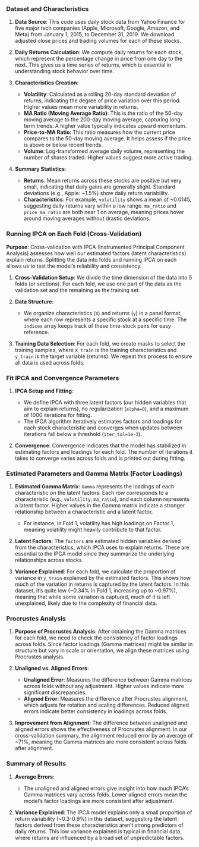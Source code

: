 ### Dataset and Characteristics

1. **Data Source**: This code uses daily stock data from Yahoo Finance for five major tech companies (Apple, Microsoft, Google, Amazon, and Meta) from January 1, 2015, to December 31, 2019. We download adjusted close prices and trading volumes for each of these stocks.

2. **Daily Returns Calculation**: We compute daily returns for each stock, which represent the percentage change in price from one day to the next. This gives us a time series of returns, which is essential in understanding stock behavior over time.

3. **Characteristics Creation**:
   - **Volatility**: Calculated as a rolling 20-day standard deviation of returns, indicating the degree of price variation over this period. Higher values mean more variability in returns.
   - **MA Ratio (Moving Average Ratio)**: This is the ratio of the 50-day moving average to the 200-day moving average, capturing long-term trends. A higher value typically indicates upward momentum.
   - **Price-to-MA Ratio**: This ratio measures how the current price compares to the 50-day moving average. It helps assess if the price is above or below recent trends.
   - **Volume**: Log-transformed average daily volume, representing the number of shares traded. Higher values suggest more active trading.

4. **Summary Statistics**:
   - **Returns**: Mean returns across these stocks are positive but very small, indicating that daily gains are generally slight. Standard deviations (e.g., Apple: ~1.5%) show daily return variability.
   - **Characteristics**: For example, `volatility` shows a mean of ~0.0145, suggesting daily returns vary within a low range. `ma_ratio` and `price_ma_ratio` are both near 1 on average, meaning prices hover around moving averages without drastic deviations.

### Running IPCA on Each Fold (Cross-Validation)

**Purpose**: Cross-validation with IPCA (Instrumented Principal Component Analysis) assesses how well our estimated factors (latent characteristics) explain returns. Splitting the data into folds and running IPCA on each allows us to test the model’s reliability and consistency.

1. **Cross-Validation Setup**: We divide the time dimension of the data into 5 folds (or sections). For each fold, we use one part of the data as the validation set and the remaining as the training set.
   
2. **Data Structure**: 
   - We organize characteristics (`X`) and returns (`y`) in a panel format, where each row represents a specific stock at a specific time. The `indices` array keeps track of these time-stock pairs for easy reference.

3. **Training Data Selection**: For each fold, we create masks to select the training samples, where `X_train` is the training characteristics and `y_train` is the target variable (returns). We repeat this process to ensure all data is used across folds.

### Fit IPCA and Convergence Parameters

1. **IPCA Setup and Fitting**: 
   - We define IPCA with three latent factors (our hidden variables that aim to explain returns), no regularization (`alpha=0`), and a maximum of 1000 iterations for fitting.
   - The IPCA algorithm iteratively estimates factors and loadings for each stock characteristic and converges when updates between iterations fall below a threshold (`iter_tol=1e-3`).

2. **Convergence**: Convergence indicates that the model has stabilized in estimating factors and loadings for each fold. The number of iterations it takes to converge varies across folds and is printed out during fitting.

### Estimated Parameters and Gamma Matrix (Factor Loadings)

1. **Estimated Gamma Matrix**: `Gamma` represents the loadings of each characteristic on the latent factors. Each row corresponds to a characteristic (e.g., `volatility`, `ma_ratio`), and each column represents a latent factor. Higher values in the Gamma matrix indicate a stronger relationship between a characteristic and a latent factor.
   
   - For instance, in Fold 1, volatility has high loadings on Factor 1, meaning volatility might heavily contribute to that factor.

2. **Latent Factors**: The `factors` are estimated hidden variables derived from the characteristics, which IPCA uses to explain returns. These are essential to the IPCA model since they summarize the underlying relationships across stocks.

3. **Variance Explained**: For each fold, we calculate the proportion of variance in `y_train` explained by the estimated factors. This shows how much of the variation in returns is captured by the latent factors. In this dataset, it’s quite low (~0.34% in Fold 1, increasing up to ~0.97%), meaning that while some variation is captured, much of it is left unexplained, likely due to the complexity of financial data.

### Procrustes Analysis

1. **Purpose of Procrustes Analysis**: After obtaining the Gamma matrices for each fold, we need to check the consistency of factor loadings across folds. Since factor loadings (Gamma matrices) might be similar in structure but vary in scale or orientation, we align these matrices using Procrustes analysis.

2. **Unaligned vs. Aligned Errors**: 
   - **Unaligned Error**: Measures the difference between Gamma matrices across folds without any adjustment. Higher values indicate more significant discrepancies.
   - **Aligned Error**: Measures the difference after Procrustes alignment, which adjusts for rotation and scaling differences. Reduced aligned errors indicate better consistency in loadings across folds.
   
3. **Improvement from Alignment**: The difference between unaligned and aligned errors shows the effectiveness of Procrustes alignment. In our cross-validation summary, the alignment reduced error by an average of ~71%, meaning the Gamma matrices are more consistent across folds after alignment.

### Summary of Results

1. **Average Errors**: 
   - The unaligned and aligned errors give insight into how much IPCA’s Gamma matrices vary across folds. Lower aligned errors mean the model’s factor loadings are more consistent after adjustment.

2. **Variance Explained**: The IPCA model explains only a small proportion of return variability (~0.3-0.9%) in this dataset, suggesting the latent factors derived from these characteristics aren’t strong predictors of daily returns. This low variance explained is typical in financial data, where returns are influenced by a broad set of unpredictable factors.
